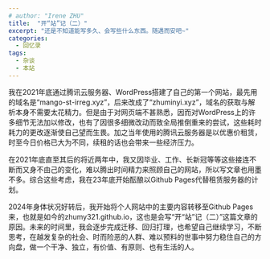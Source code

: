 ```yaml
---
# author: "Irene ZHU"
title:  "开“站”记（二）"
excerpt: "还是不知道能写多久、会写些什么东西。随遇而安吧~" 
categories: 
  - 回忆录
tags:
  - 杂谈
  - 本站
---
```

我在2021年底通过腾讯云服务器、WordPress搭建了自己的第一个网站，最先用的域名是“mango-st-irreg.xyz”，后来改成了“zhuminyi.xyz”，域名的获取与解析本身不需要太花精力。但是由于对网页端不甚熟悉，因而对WordPress上的许多细节无法加以修改，也有了因很多细微改动而致全局推倒重来的尝试，这些耗时耗力的更改逐渐使自己望而生畏。加之当年使用的腾讯云服务器是以优惠价租赁，时至今日价格已大为不同，续租的话也会带来一些经济压力。

在2021年底直至其后的将近两年中，我又因毕业、工作、长新冠等等这些接连不断而又身不由己的变化，难以腾出时间精力来照顾自己的网站，所以写文章也用墨不多。综合这些考虑，我在23年底开始酝酿以Github Pages代替租赁服务器的计划。

2024年身体状况好转后，我开始将个人网站中的主要内容转移至Github Pages来，也就是如今的zhumy321.github.io，这也是会写“开“站”记（二）”这篇文章的原因。未来的时间里，我会逐步完成迁移、回归打理，也希望自己继续学习，不断思考，在越发复杂的社会、时而险恶的人群、难以预料的世事中努力稳住自己的方向盘，做一个干净、独立，有价值、有原则、也有生活的人。

